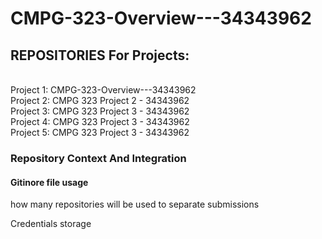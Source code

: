 # CMPG-323-Overview---34343962



## REPOSITORIES For Projects:
<br />  Project 1: CMPG-323-Overview---34343962
<br />  Project 2: CMPG 323 Project 2 - 34343962
<br /> Project 3: CMPG 323 Project 3 - 34343962
<br /> Project 4: CMPG 323 Project 3 - 34343962
<br /> Project 5: CMPG 323 Project 3 - 34343962



### Repository Context And Integration



#### Gitinore file usage

how many repositories will be used to separate submissions

Credentials storage

